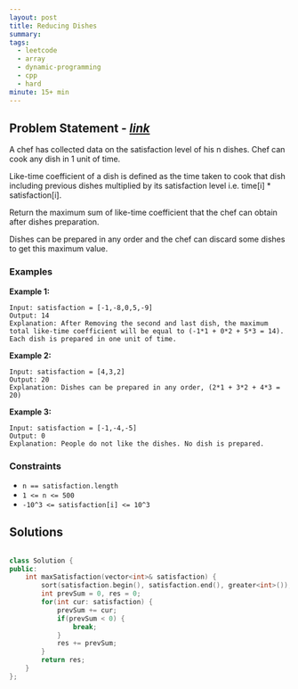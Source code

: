 ```yaml
---
layout: post
title: Reducing Dishes
summary:
tags:
  - leetcode
  - array
  - dynamic-programming
  - cpp
  - hard
minute: 15+ min
---
```


## Problem Statement - [_link_](https://leetcode.com/problems/reducing-dishes/description/)

A chef has collected data on the satisfaction level of his n dishes. Chef can cook any dish in 1 unit of time.

Like-time coefficient of a dish is defined as the time taken to cook that dish including previous dishes multiplied by its satisfaction level i.e. time[i] * satisfaction[i].

Return the maximum sum of like-time coefficient that the chef can obtain after dishes preparation.

Dishes can be prepared in any order and the chef can discard some dishes to get this maximum value.



### Examples

**Example 1:**  

```
Input: satisfaction = [-1,-8,0,5,-9]
Output: 14
Explanation: After Removing the second and last dish, the maximum total like-time coefficient will be equal to (-1*1 + 0*2 + 5*3 = 14).
Each dish is prepared in one unit of time.
```

**Example 2:**  

```
Input: satisfaction = [4,3,2]
Output: 20
Explanation: Dishes can be prepared in any order, (2*1 + 3*2 + 4*3 = 20)
```

**Example 3:**  

```
Input: satisfaction = [-1,-4,-5]
Output: 0
Explanation: People do not like the dishes. No dish is prepared.
```


### Constraints

- `n == satisfaction.length`
- `1 <= n <= 500`
- `-10^3 <= satisfaction[i] <= 10^3`

## Solutions

```cpp

class Solution {
public:
    int maxSatisfaction(vector<int>& satisfaction) {
        sort(satisfaction.begin(), satisfaction.end(), greater<int>());
        int prevSum = 0, res = 0;
        for(int cur: satisfaction) {
            prevSum += cur;
            if(prevSum < 0) {
                break;
            }
            res += prevSum;
        }
        return res;
    }
};

```
